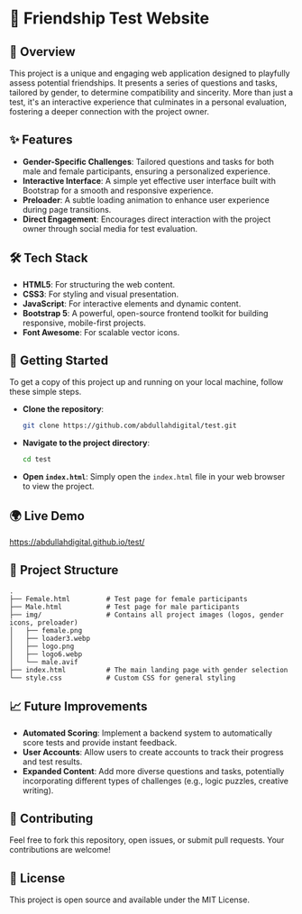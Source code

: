 # 🚀 Friendship Test Website

## 📌 Overview
This project is a unique and engaging web application designed to playfully assess potential friendships. It presents a series of questions and tasks, tailored by gender, to determine compatibility and sincerity. More than just a test, it's an interactive experience that culminates in a personal evaluation, fostering a deeper connection with the project owner.

## ✨ Features
*   **Gender-Specific Challenges**: Tailored questions and tasks for both male and female participants, ensuring a personalized experience.
*   **Interactive Interface**: A simple yet effective user interface built with Bootstrap for a smooth and responsive experience.
*   **Preloader**: A subtle loading animation to enhance user experience during page transitions.
*   **Direct Engagement**: Encourages direct interaction with the project owner through social media for test evaluation.

## 🛠️ Tech Stack
*   **HTML5**: For structuring the web content.
*   **CSS3**: For styling and visual presentation.
*   **JavaScript**: For interactive elements and dynamic content.
*   **Bootstrap 5**: A powerful, open-source frontend toolkit for building responsive, mobile-first projects.
*   **Font Awesome**: For scalable vector icons.

## 🚀 Getting Started
To get a copy of this project up and running on your local machine, follow these simple steps.

-   **Clone the repository**:
    ```bash
    git clone https://github.com/abdullahdigital/test.git
    ```
-   **Navigate to the project directory**:
    ```bash
    cd test
    ```
-   **Open `index.html`**: Simply open the `index.html` file in your web browser to view the project.


## 🌍 Live Demo
https://abdullahdigital.github.io/test/

## 📂 Project Structure
```
. 
├── Female.html         # Test page for female participants
├── Male.html           # Test page for male participants
├── img/                # Contains all project images (logos, gender icons, preloader)
│   ├── female.png
│   ├── loader3.webp
│   ├── logo.png
│   ├── logo6.webp
│   └── male.avif
├── index.html          # The main landing page with gender selection
└── style.css           # Custom CSS for general styling
```

## 📈 Future Improvements
*   **Automated Scoring**: Implement a backend system to automatically score tests and provide instant feedback.
*   **User Accounts**: Allow users to create accounts to track their progress and test results.
*   **Expanded Content**: Add more diverse questions and tasks, potentially incorporating different types of challenges (e.g., logic puzzles, creative writing).

## 🤝 Contributing
Feel free to fork this repository, open issues, or submit pull requests. Your contributions are welcome!

## 📜 License
This project is open source and available under the MIT License.